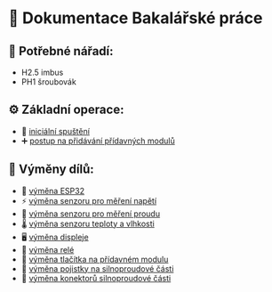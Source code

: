 # 📘 Dokumentace Bakalářské práce

## 🧰 Potřebné nářadí:
- H2.5 imbus
- PH1 šroubovák

## ⚙️ Základní operace:
 - 🚀 [iniciální spuštění](./Dokumentace/inicial_setup.md)
 - ➕ [postup na přidávání přídavných modulů](./Dokumentace/connecting_modules.md)

## 🔄 Výměny dílů:
 - 🧠 [výměna ESP32](./Dokumentace/replacements/ESP.md)
 - ⚡ [výměna senzoru pro měření napětí](./Dokumentace/replacements/voltage_sensor.md)
 - 🔌 [výměna senzoru pro měření proudu](./Dokumentace/replacements/current_sensor.md)
 - 🌡️ [výměna senzoru teploty a vlhkosti](./Dokumentace/replacements/dht_sensor.md)
 - 🖥️ [výměna displeje](./Dokumentace/replacements/display.md)
 - 🔁 [výměna relé](./Dokumentace/replacements/relay.md)
 - 🔘 [výměna tlačítka na přídavném modulu](./Dokumentace/replacements/button.md)
 - 🧯 [výměna pojistky na silnoproudové části](./Dokumentace/replacements/fuse.md)
 - 🔗 [výměna konektorů silnoproudové části](./Dokumentace/replacements/connectors.md)
